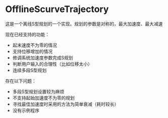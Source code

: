 # OfflineScurveTrajectory
这是一个离线S型规划的一个实现。规划的参数是对称的，最大加速度、最大减速

现在已经支持的功能：
- 起末速度不为零的情况
- 支持位移增加的情况
- 修调系统加速度参数完成S规划
- 判断用户输入的合理性（比如位移太小）
- 连续多段S型规划

存在以下问题：
- 多段S型规划设置较为麻烦
- 不支持起始加速度不为零的规划
- 寻找最佳加速度时采用的方法为简单衰减（耗时较长）
- 没有示例程序

